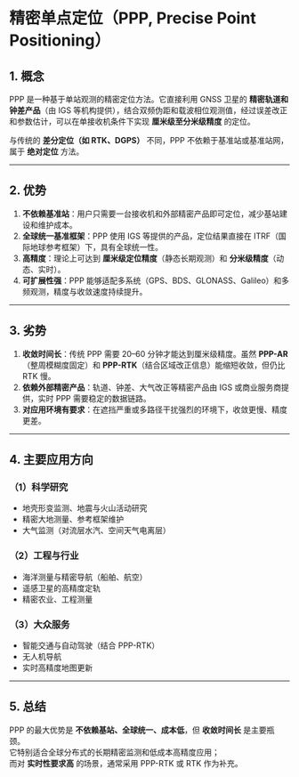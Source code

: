 # 精密单点定位（PPP, Precise Point Positioning）

## 1. 概念  
PPP 是一种基于单站观测的精密定位方法。它直接利用 GNSS 卫星的 **精密轨道和钟差产品**（由 IGS 等机构提供），结合双频伪距和载波相位观测值，经过误差改正和参数估计，可以在单接收机条件下实现 **厘米级至分米级精度** 的定位。  

与传统的 **差分定位（如 RTK、DGPS）** 不同，PPP 不依赖于基准站或基准站网，属于 **绝对定位** 方法。  

---

## 2. 优势  
1. **不依赖基准站**：用户只需要一台接收机和外部精密产品即可定位，减少基站建设和维护成本。  
2. **全球统一基准框架**：PPP 使用 IGS 等提供的产品，定位结果直接在 ITRF（国际地球参考框架）下，具有全球统一性。  
3. **高精度**：理论上可达到 **厘米级定位精度**（静态长期观测）和 **分米级精度**（动态、实时）。  
4. **可扩展性强**：PPP 能够适配多系统（GPS、BDS、GLONASS、Galileo）和多频观测，精度与收敛速度持续提升。  

---

## 3. 劣势  
1. **收敛时间长**：传统 PPP 需要 20–60 分钟才能达到厘米级精度。虽然 **PPP-AR**（整周模糊度固定）和 **PPP-RTK**（结合区域改正信息）能缩短收敛，但仍比 RTK 慢。  
2. **依赖外部精密产品**：轨道、钟差、大气改正等精密产品由 IGS 或商业服务商提供，实时 PPP 需要稳定的数据链路。  
3. **对应用环境有要求**：在遮挡严重或多路径干扰强烈的环境下，收敛更慢、精度更差。  

---

## 4. 主要应用方向  
### （1）科学研究  
- 地壳形变监测、地震与火山活动研究  
- 精密大地测量、参考框架维护  
- 大气监测（对流层水汽、空间天气电离层）  

### （2）工程与行业  
- 海洋测量与精密导航（船舶、航空）  
- 遥感卫星的高精度定轨  
- 精密农业、工程测量  

### （3）大众服务  
- 智能交通与自动驾驶（结合 PPP-RTK）  
- 无人机导航  
- 实时高精度地图更新  

---

## 5. 总结  
PPP 的最大优势是 **不依赖基站、全球统一、成本低**，但 **收敛时间长** 是主要瓶颈。  
它特别适合全球分布式的长期精密监测和低成本高精度应用；  
而对 **实时性要求高** 的场景，通常采用 PPP-RTK 或 RTK 作为补充。  


